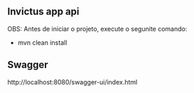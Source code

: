 ## Invictus app api

OBS: Antes de iniciar o projeto, execute o segunite comando:
 - mvn clean install

## Swagger
http://localhost:8080/swagger-ui/index.html
